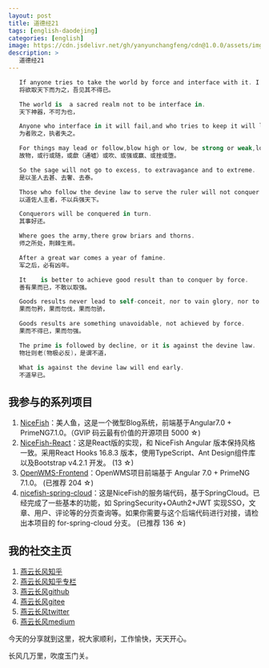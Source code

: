 ```yaml
---
layout: post
title: 道德经21
tags: [english-daodejing]
categories: [english]
image: https://cdn.jsdelivr.net/gh/yanyunchangfeng/cdn@1.0.0/assets/img/blog/english-grammer/english-grammer-cover5.png
description: >
   道德经21
---
```

 ```swift
    If anyone tries to take the world by force and interface with it. I do not think he can succeed.
    将欲取天下而为之，吾见其不得已。
 ```
 ```swift
    The world is  a sacred realm not to be interface in.
    天下神器，不可为也，
 ```
 ```swift
    Anyone who interface in it will fail,and who tries to keep it will lose it.
    为者败之，执者失之。
 ```
 ```swift
    For things may lead or follow,blow high or low, be strong or weak,loaded or unloaded.
    故物，或行或随，或歔（通嘘）或吹、或强或赢、或挫或堕。
 ```
 ```swift
    So the sage will not go to excess, to extravagance and to extreme.
    是以圣人去甚、去奢、去泰。
 ```
 ```swift
    Those who follow the devine law to serve the ruler will not conquer the world by force.
    以道佐人主者，不以兵强天下。
 ```
 ```swift
    Conquerors will be conquered in turn. 
    其事好还。
 ```
 ```swift
    Where goes the army,there grow briars and thorns.
    师之所处，荆棘生焉。
 ```
 ```swift
    After a great war comes a year of famine.
    军之后，必有凶年。
 ```
 ```swift
    It    is better to achieve good result than to conquer by force.
    善有果而已，不敢以取强。
 ```
 ```swift
    Goods results never lead to self-conceit, nor to vain glory, nor to undue pride.
    果而勿矜，果而勿伐，果而勿骄，
 ```
 ```swift
    Goods results are something unavoidable, not achieved by force.
    果而不得已，果而勿强。
 ```
 ```swift
    The prime is followed by decline, or it is against the devine law.
    物壮则老(物极必反)，是谓不道，
 ```
 ```swift
    What is against the devine law will end early.
    不道早已。
 ```

## 我参与的系列项目

1. [NiceFish]( https://gitee.com/mumu-osc/NiceFish)：美人鱼，这是一个微型Blog系统，前端基于Angular7.0 + PrimeNG7.1.0。（GVIP 码云最有价值的开源项目 5000 ☆)
2. [NiceFish-React]( https://github.com/damoqiongqiu/NiceFish-React)：这是React版的实现，和 NiceFish Angular 版本保持风格一致。采用React Hooks 16.8.3 版本，使用TypeScript、Ant Design组件库以及Bootstrap v4.2.1 开发。  (13 ☆)
3. [OpenWMS-Frontend](https://gitee.com/mumu-osc/OpenWMS-Frontend)：OpenWMS项目前端基于 Angular 7.0 + PrimeNG 7.1.0。  (已推荐 204 ☆)
4. [nicefish-spring-cloud](https://gitee.com/mumu-osc/nicefish-spring-cloud)：这是NiceFish的服务端代码，基于SpringCloud。已经完成了一些基本的功能，如 SpringSecurity+OAuth2+JWT 实现SSO，文章、用户、评论等的分页查询等。如果你需要与这个后端代码进行对接，请检出本项目的 for-spring-cloud 分支。 (已推荐 136 ☆)

## 我的社交主页  

1. [燕云长风知乎](https://zhihu.com/people/hbxyxuxiaodong)  
2. [燕云长风知乎专栏](https://zhuanlan.zhihu.com/yanyunchangfeng)  
3. [燕云长风github](https://github.com/yanyunchangfeng)  
4. [燕云长风gitee](https://gitee.com/yanyunchangfeng)  
5. [燕云长风twitter](https://twitter.com/yanyunchangfeng)  
6. [燕云长风medium](https://medium.com/@yanyunchangfeng) 

今天的分享就到这里，祝大家顺利，工作愉快，天天开心。

长风几万里，吹度玉门关。